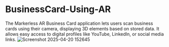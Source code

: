 # BusinessCard-Using-AR
The Markerless AR Business Card application lets users scan business cards using their camera, displaying 3D elements based on stored data. It allows easy access to digital profiles like YouTube, LinkedIn, or social media links.
![Screenshot 2025-04-20 152645](https://github.com/user-attachments/assets/ba0c9cda-823d-47f4-9778-ed81c1db3b8b)
